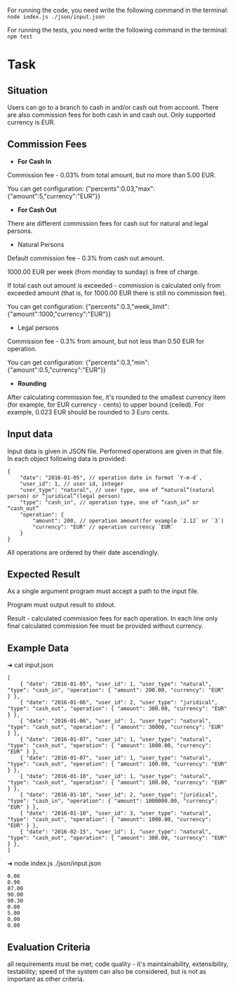 For running the code, you need write the following command in the terminal:
```node index.js ./json/input.json```

For running the tests, you need write the following command in the terminal:
```npm test```

# Task
## Situation
Users can go to a branch to cash in and/or cash out from account. There are also commission fees for both cash in and cash out. Only supported currency is EUR.

## Commission Fees
* **For Cash In**

Commission fee - 0.03% from total amount, but no more than 5.00 EUR.

You can get configuration: {"percents":0.03,"max":{"amount":5,"currency":"EUR"}}

* **For Cash Out**

There are different commission fees for cash out for natural and legal persons.

* Natural Persons

Default commission fee - 0.3% from cash out amount.

1000.00 EUR per week (from monday to sunday) is free of charge.

If total cash out amount is exceeded - commission is calculated only from exceeded amount (that is, for 1000.00 EUR there is still no commission fee).

You can get configuration: {"percents":0.3,"week_limit":{"amount":1000,"currency":"EUR"}}

* Legal persons

Commission fee - 0.3% from amount, but not less than 0.50 EUR for operation.

You can get configuration: {"percents":0.3,"min":{"amount":0.5,"currency":"EUR"}}

* **Rounding**

After calculating commission fee, it's rounded to the smallest currency item (for example, for EUR currency - cents) to upper bound (ceiled). For example, 0.023 EUR should be rounded to 3 Euro cents.

## Input data
Input data is given in JSON file. Performed operations are given in that file. In each object following data is provided:

```
{
    "date": "2016-01-05", // operation date in format `Y-m-d`,
    "user_id": 1, // user id, integer
    "user_type": "natural", // user type, one of “natural”(natural person) or “juridical”(legal person)
    "type": "cash_in", // operation type, one of “cash_in” or “cash_out”
    "operation": {
        "amount": 200, // operation amount(for example `2.12` or `3`)
        "currency": "EUR" // operation currency `EUR`
    }
}
```

All operations are ordered by their date ascendingly.

## Expected Result
As a single argument program must accept a path to the input file.

Program must output result to stdout.

Result - calculated commission fees for each operation. In each line only final calculated commission fee must be provided without currency.

## Example Data
➜  cat input.json
```
[
    { "date": "2016-01-05", "user_id": 1, "user_type": "natural", "type": "cash_in", "operation": { "amount": 200.00, "currency": "EUR" } },
    { "date": "2016-01-06", "user_id": 2, "user_type": "juridical", "type": "cash_out", "operation": { "amount": 300.00, "currency": "EUR" } },
    { "date": "2016-01-06", "user_id": 1, "user_type": "natural", "type": "cash_out", "operation": { "amount": 30000, "currency": "EUR" } },
    { "date": "2016-01-07", "user_id": 1, "user_type": "natural", "type": "cash_out", "operation": { "amount": 1000.00, "currency": "EUR" } },
    { "date": "2016-01-07", "user_id": 1, "user_type": "natural", "type": "cash_out", "operation": { "amount": 100.00, "currency": "EUR" } },
    { "date": "2016-01-10", "user_id": 1, "user_type": "natural", "type": "cash_out", "operation": { "amount": 100.00, "currency": "EUR" } },
    { "date": "2016-01-10", "user_id": 2, "user_type": "juridical", "type": "cash_in", "operation": { "amount": 1000000.00, "currency": "EUR" } },
    { "date": "2016-01-10", "user_id": 3, "user_type": "natural", "type": "cash_out", "operation": { "amount": 1000.00, "currency": "EUR" } },
    { "date": "2016-02-15", "user_id": 1, "user_type": "natural", "type": "cash_out", "operation": { "amount": 300.00, "currency": "EUR" } },
]
```

➜   node index.js ./json/input.json
```
0.06
0.90
87.00
90.00
90.30
0.00
5.00
0.00
0.00
```


## Evaluation Criteria
all requirements must be met;
code quality - it's maintainability, extensibility, testability; speed of the system can also be considered, but is not as important as other criteria.
